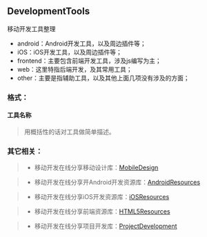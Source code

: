 ## DevelopmentTools
移动开发工具整理
* android：Android开发工具，以及周边插件等；
* iOS：iOS开发工具，以及周边插件等；
* frontend：主要包含前端开发工具，涉及js编写为主；
* web：这里特指后端开发，及其常用工具；
* other：主要是指辅助工具，以及其他上面几项没有涉及的方面；

### 格式：
#### 工具名称
> 用概括性的话对工具做简单描述。

### 其它相关：

> * 移动开发在线分享移动设计库：[MobileDesign](https://github.com/MobDevGroup/MobileDesign)

> * 移动开发在线分享开Android开发资源库：[AndroidResources](https://github.com/MobDevGroup/AndroidResources)

> * 移动开发在线分享iOS开发资源库：[iOSResources](https://github.com/MobDevGroup/iOSResources)

> * 移动开发在线分享前端资源库：[HTML5Resources](https://github.com/MobDevGroup/HTML5Resources)

> * 移动开发在线分享项目开发库：[ProjectDevelopment](https://github.com/MobDevGroup/ProjectDevelopment)
